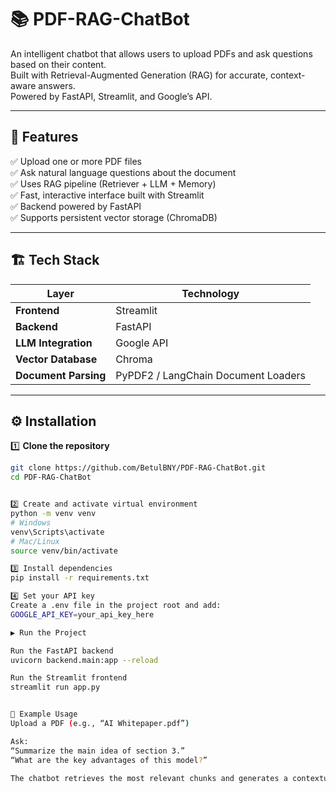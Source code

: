 # 📚 PDF-RAG-ChatBot

An intelligent chatbot that allows users to upload PDFs and ask questions based on their content.  
Built with Retrieval-Augmented Generation (RAG) for accurate, context-aware answers.  
Powered by FastAPI, Streamlit, and Google’s API.

---

## 🧠 Features

✅ Upload one or more PDF files  
✅ Ask natural language questions about the document  
✅ Uses RAG pipeline (Retriever + LLM + Memory)  
✅ Fast, interactive interface built with Streamlit  
✅ Backend powered by FastAPI  
✅ Supports persistent vector storage (ChromaDB)  

---

## 🏗️ Tech Stack

| Layer | Technology |
|-------|-------------|
| **Frontend** | Streamlit |
| **Backend** | FastAPI |
| **LLM Integration** | Google API |
| **Vector Database** | Chroma |
| **Document Parsing** | PyPDF2 / LangChain Document Loaders |

---

## ⚙️ Installation

1️⃣ **Clone the repository**
```bash
git clone https://github.com/BetulBNY/PDF-RAG-ChatBot.git
cd PDF-RAG-ChatBot


2️⃣ Create and activate virtual environment
python -m venv venv
# Windows
venv\Scripts\activate
# Mac/Linux
source venv/bin/activate

3️⃣ Install dependencies
pip install -r requirements.txt

4️⃣ Set your API key
Create a .env file in the project root and add:
GOOGLE_API_KEY=your_api_key_here

▶️ Run the Project

Run the FastAPI backend
uvicorn backend.main:app --reload

Run the Streamlit frontend
streamlit run app.py


💬 Example Usage
Upload a PDF (e.g., “AI Whitepaper.pdf”)

Ask:
“Summarize the main idea of section 3.”
“What are the key advantages of this model?”

The chatbot retrieves the most relevant chunks and generates a contextual answer.
